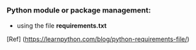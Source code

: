 ##


### Python module or package management:
- using the file **requirements.txt**

[Ref] (https://learnpython.com/blog/python-requirements-file/)